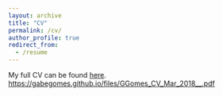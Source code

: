 ```yaml
---
layout: archive
title: "CV"
permalink: /cv/
author_profile: true
redirect_from:
  - /resume
---
```


My full CV can be found [<u>here</u>](https://gabegomes.github.io/files/GGomes_CV_Mar_2018__.pdf). 
https://gabegomes.github.io/files/GGomes_CV_Mar_2018__.pdf
